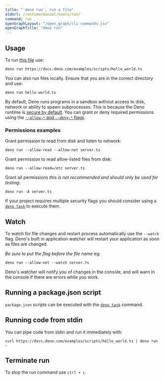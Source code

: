 ```yaml
---
title: "`deno run`, run a file"
oldUrl: /runtime/manual/tools/run/
command: run
openGraphLayout: "/open_graph/cli-commands.jsx"
openGraphTitle: "deno run"
---
```


## Usage

To run [this file](https://docs.deno.com/examples/scripts/hello_world.ts) use:

```console
deno run https://docs.deno.com/examples/scripts/hello_world.ts
```

You can also run files locally. Ensure that you are in the correct directory and
use:

```console
deno run hello-world.ts
```

By default, Deno runs programs in a sandbox without access to disk, network or
ability to spawn subprocesses. This is because the Deno runtime is
[secure by default](/runtime/fundamentals/security/). You can grant or deny
required permissions using the
[`--allow-*` and `--deny-*` flags](/runtime/fundamentals/security/#permissions-list).

### Permissions examples

Grant permission to read from disk and listen to network:

```console
deno run --allow-read --allow-net server.ts
```

Grant permission to read allow-listed files from disk:

```console
deno run --allow-read=/etc server.ts
```

Grant all permissions _this is not recommended and should only be used for
testing_:

```console
deno run -A server.ts
```

If your project requires multiple security flags you should consider using a
[`deno task`](/runtime/reference/cli/task/) to execute them.

## Watch

To watch for file changes and restart process automatically use the `--watch`
flag. Deno's built in application watcher will restart your application as soon
as files are changed.

_Be sure to put the flag before the file name_ eg:

```console
deno run --allow-net --watch server.ts
```

Deno's watcher will notify you of changes in the console, and will warn in the
console if there are errors while you work.

## Running a package.json script

`package.json` scripts can be executed with the
[`deno task`](/runtime/reference/cli/task/) command.

## Running code from stdin

You can pipe code from stdin and run it immediately with:

```console
curl https://docs.deno.com/examples/scripts/hello_world.ts | deno run -
```

## Terminate run

To stop the run command use `ctrl + c`.
